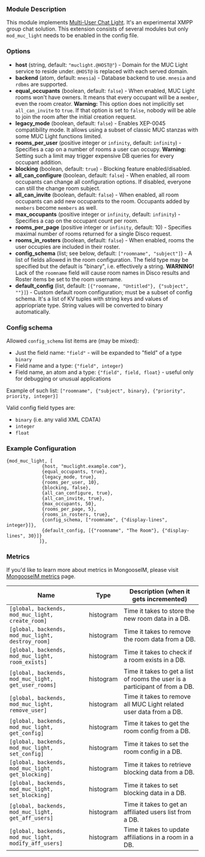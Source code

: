 ### Module Description

This module implements [Multi-User Chat Light](../open-extensions/muc_light.md).
It's an experimental XMPP group chat solution.
This extension consists of several modules but only `mod_muc_light` needs to be enabled in the config file.

### Options

* **host** (string, default: `"muclight.@HOST@"`) - Domain for the MUC Light service to reside under. 
 `@HOST@` is replaced with each served domain.
* **backend** (atom, default: `mnesia`) - Database backend to use. 
 `mnesia` and `rdbms` are supported.
* **equal_occupants** (boolean, default: `false`) - When enabled, MUC Light rooms won't have owners. 
 It means that every occupant will be a `member`, even the room creator. 
 **Warning:** This option does not implicitly set `all_can_invite` to `true`. 
 If that option is set to `false`, nobody will be able to join the room after the initial creation request.
* **legacy_mode** (boolean, default: `false`) - Enables XEP-0045 compatibility mode. 
 It allows using a subset of classic MUC stanzas with some MUC Light functions limited.
* **rooms_per_user** (positive integer or `infinity`, default: `infinity`) - Specifies a cap on a number of rooms a user can occupy. 
 **Warning:** Setting such a limit may trigger expensive DB queries for every occupant addition.
* **blocking** (boolean, default: `true`) - Blocking feature enabled/disabled.
* **all_can_configure** (boolean, default: `false`) - When enabled, all room occupants can change all configuration options. 
 If disabled, everyone can still the change room subject.
* **all_can_invite** (boolean, default: `false`) - When enabled, all room occupants can add new occupants to the room.
 Occupants added by `members` become `members` as well.
* **max_occupants** (positive integer or `infinity`, default: `infinity`) - Specifies a cap on the occupant count per room.
* **rooms_per_page** (positive integer or `infinity`, default: 10) - Specifies maximal number of rooms returned for a single Disco request.
* **rooms_in_rosters** (boolean, default: `false`) - When enabled, rooms the user occupies are included in their roster.
* **config_schema** (list; see below, default: `["roomname", "subject"]`) - A list of fields allowed in the room configuration.
 The field type may be specified but the default is "binary", i.e. effectively a string. 
 **WARNING!** Lack of the `roomname` field will cause room names in Disco results and Roster items be set to the room username.
* **default_config** (list, default: `[{"roomname, "Untitled"}, {"subject", ""}]`) - Custom default room configuration; must be a subset of config schema. 
 It's a list of KV tuples with string keys and values of appriopriate type. 
 String values will be converted to binary automatically.

### Config schema

Allowed `config_schema` list items are (may be mixed):

* Just the field name: `"field"` - will be expanded to "field" of a type `binary`
* Field name and a type: `{"field", integer}`
* Field name, an atom and a type: `{"field", field, float}` - useful only for debugging or unusual applications

Example of such list: `["roomname", {"subject", binary}, {"priority", priority, integer}]`

Valid config field types are:

* `binary` (i.e. any valid XML CDATA)
* `integer`
* `float`

### Example Configuration

```
{mod_muc_light, [
             {host, "muclight.example.com"},
             {equal_occupants, true},
             {legacy_mode, true},
             {rooms_per_user, 10},
             {blocking, false},
             {all_can_configure, true},
             {all_can_invite, true},
             {max_occupants, 50},
             {rooms_per_page, 5},
             {rooms_in_rosters, true},
             {config_schema, ["roomname", {"display-lines", integer}]},
             {default_config, [{"roomname", "The Room"}, {"display-lines", 30}]}
            ]},
```

### Metrics

If you'd like to learn more about metrics in MongooseIM, please visit [MongooseIM metrics](../operation-and-maintenance/Mongoose-metrics.md) page.

| Name | Type | Description (when it gets incremented) |
| ---- | ---- | -------------------------------------- |
| `[global, backends, mod_muc_light, create_room]` | histogram | Time it takes to store the new room data in a DB. |
| `[global, backends, mod_muc_light, destroy_room]` | histogram | Time it takes to remove the room data from a DB. |
| `[global, backends, mod_muc_light, room_exists]` | histogram | Time it takes to check if a room exists in a DB. |
| `[global, backends, mod_muc_light, get_user_rooms]` | histogram | Time it takes to get a list of rooms the user is a participant of from a DB. |
| `[global, backends, mod_muc_light, remove_user]` | histogram | Time it takes to remove all MUC Light related user data from a DB. |
| `[global, backends, mod_muc_light, get_config]` | histogram | Time it takes to get the room config from a DB. |
| `[global, backends, mod_muc_light, set_config]` | histogram | Time it takes to set the room config in a DB. |
| `[global, backends, mod_muc_light, get_blocking]` | histogram | Time it takes to retrieve blocking data from a DB. |
| `[global, backends, mod_muc_light, set_blocking]` | histogram | Time it takes to set blocking data in a DB. |
| `[global, backends, mod_muc_light, get_aff_users]` | histogram | Time it takes to get an affiliated users list from a DB. |
| `[global, backends, mod_muc_light, modify_aff_users]` | histogram | Time it takes to update affiliations in a room in a DB. |

